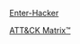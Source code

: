 [Enter-Hacker](https://enter-hacker.github.io/Enter-Hacker/)

[ATT&CK Matrix™](https://enter-hacker.github.io/ATT-CK/)
